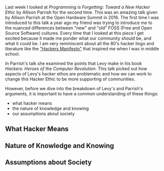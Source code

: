 Last week I looked at *Programming is Forgetting: Toward a New Hacker Ethic* by 
Allison Parrish for the second time. This was an amazing talk given by Allison Parrish
at the Open Hardware Summit in 2016. The first time I was introduced to this talk a year ago
my friend was trying to introduce me to the nuanced differences between
"new" and "old" FOSS (Free and Open Source Software) cultures. Every time that I
looked at this piece I get excited because it made me ponder what our community
*should* be, and what it *could* be. I am very reminiscent about
all the 80's hacker lingo and literature like the ["Hackers Manifesto"](http://phrack.org/issues/7/3.html) that 
inspired me when I was in middle school.

<youtube src="4kiXCeJwrMQ" />

In Parrish's talk she examined the points that Levy make in his book 
*Hackers: Heroes of the Computer Revolution*. This talk picked out how aspects
of Levy's hacker ethos are problematic and how we can work to change this Hacker 
Ethic to be more supporting of communities.

However, before we dive into the breakdown of Levy's and Parrish's arguments,
it is important to have a common understanding of these things:

- what hacker means
- the nature of knowledge and knowing
- our assumptions about society 


## What Hacker Means


## Nature of Knowledge and Knowing


## Assumptions about Society


